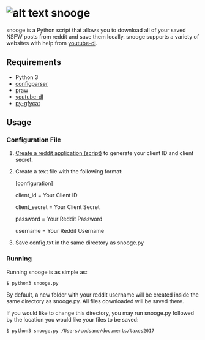 # ![alt text](http://i.imgur.com/7U0Oqwf.png "Credits: /u/lemonzoidberg") snooge

snooge is a Python script that allows you to download all of your saved NSFW posts from reddit and save them locally. snooge supports a variety of websites with help from [youtube-dl](https://rg3.github.io/youtube-dl/).

## Requirements

- Python 3
- [configparser](https://docs.python.org/3/library/configparser.html)
- [praw](https://praw.readthedocs.io/en/latest/)
- [youtube-dl](https://rg3.github.io/youtube-dl/)
- [py-gfycat](https://github.com/ankeshanand/py-gfycat)

## Usage

### Configuration File
1. [Create a reddit application (script)](https://www.reddit.com/prefs/apps/) to generate your client ID and client secret.
2. Create a text file with the following format:

	[configuration]

	client_id = Your Client ID

	client_secret = Your Client Secret

	password = Your Reddit Password

	username = Your Reddit Username
3. Save config.txt in the same directory as snooge.py

### Running

Running snooge is as simple as:

	$ python3 snooge.py

By default, a new folder with your reddit username will be created inside the same directory as snooge.py. All files downloaded will be saved there.

If you would like to change this directory, you may run snooge.py followed by the location you would like your files to be saved:

	$ python3 snooge.py /Users/codsane/documents/taxes2017
